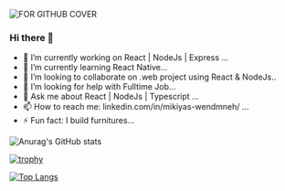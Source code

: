 ![FOR GITHUB COVER](https://user-images.githubusercontent.com/28855355/231174910-e5b05afe-c522-4772-98f7-11e071cb487e.jpeg)

### Hi there 👋

- 🔭 I’m currently working on React | NodeJs | Express ...
- 🌱 I’m currently learning React Native...
- 👯 I’m looking to collaborate on .web project using React & NodeJs..
- 🤔 I’m looking for help with Fulltime Job...
- 💬 Ask me about React | NodeJs | Typescript ...
- 📫 How to reach me: linkedin.com/in/mikiyas-wendmneh/ ...
- ⚡ Fun fact: I build furnitures...



![Anurag's GitHub stats](https://github-readme-stats.vercel.app/api?username=MikiyasWT&show_icons=true&theme=radical&count_private=true)


[![trophy](https://github-profile-trophy.vercel.app/?username=MikiyasWT&theme=onedark)](https://github.com/ryo-ma/github-profile-trophy)

[![Top Langs](https://github-readme-stats.vercel.app/api/top-langs/?username=MikiyasWT)](https://github.com/anuraghazra/github-readme-stats)
